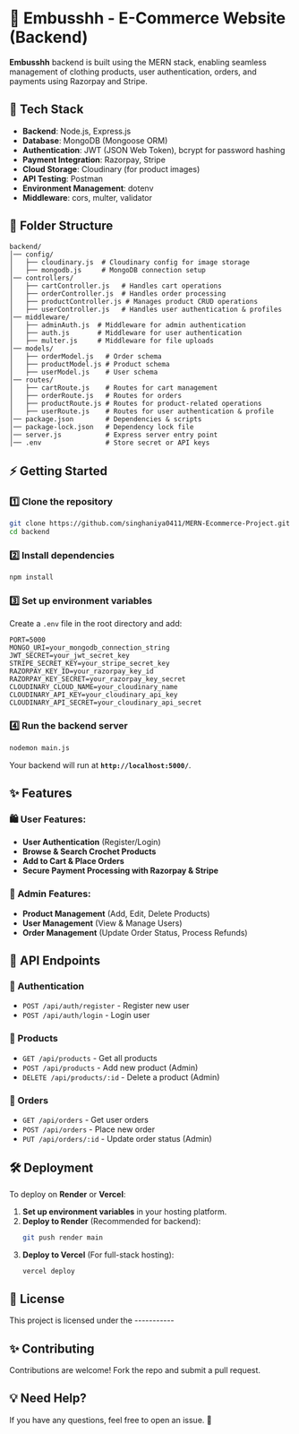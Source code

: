 # 🧶 Embusshh - E-Commerce Website (Backend)

**Embusshh** backend is built using the MERN stack, enabling seamless management of clothing products, user authentication, orders, and payments using Razorpay and Stripe.

## 🚀 Tech Stack

- **Backend**: Node.js, Express.js
- **Database**: MongoDB (Mongoose ORM)
- **Authentication**: JWT (JSON Web Token), bcrypt for password hashing
- **Payment Integration**: Razorpay, Stripe
- **Cloud Storage**: Cloudinary (for product images)
- **API Testing**: Postman
- **Environment Management**: dotenv
- **Middleware**: cors, multer, validator

## 📂 Folder Structure

```
backend/
│── config/
│   ├── cloudinary.js  # Cloudinary config for image storage
│   ├── mongodb.js     # MongoDB connection setup
│── controllers/
│   ├── cartController.js   # Handles cart operations
│   ├── orderController.js  # Handles order processing
│   ├── productController.js # Manages product CRUD operations
│   ├── userController.js   # Handles user authentication & profiles
│── middleware/
│   ├── adminAuth.js  # Middleware for admin authentication
│   ├── auth.js       # Middleware for user authentication
│   ├── multer.js     # Middleware for file uploads
│── models/
│   ├── orderModel.js   # Order schema
│   ├── productModel.js # Product schema
│   ├── userModel.js    # User schema
│── routes/
│   ├── cartRoute.js    # Routes for cart management
│   ├── orderRoute.js   # Routes for orders
│   ├── productRoute.js # Routes for product-related operations
│   ├── userRoute.js    # Routes for user authentication & profile
│── package.json        # Dependencies & scripts
│── package-lock.json   # Dependency lock file
│── server.js           # Express server entry point
│── .env                # Store secret or API keys
```

## ⚡ Getting Started

### 1️⃣ Clone the repository
```sh
git clone https://github.com/singhaniya0411/MERN-Ecommerce-Project.git
cd backend
```

### 2️⃣ Install dependencies
```sh
npm install
```

### 3️⃣ Set up environment variables  
Create a `.env` file in the root directory and add:

```
PORT=5000
MONGO_URI=your_mongodb_connection_string
JWT_SECRET=your_jwt_secret_key
STRIPE_SECRET_KEY=your_stripe_secret_key
RAZORPAY_KEY_ID=your_razorpay_key_id
RAZORPAY_KEY_SECRET=your_razorpay_key_secret
CLOUDINARY_CLOUD_NAME=your_cloudinary_name
CLOUDINARY_API_KEY=your_cloudinary_api_key
CLOUDINARY_API_SECRET=your_cloudinary_api_secret
```

### 4️⃣ Run the backend server
```sh
nodemon main.js
```
Your backend will run at **`http://localhost:5000/`**.

## ✨ Features

### 🛍️ User Features:
- **User Authentication** (Register/Login)
- **Browse & Search Crochet Products**
- **Add to Cart & Place Orders**
- **Secure Payment Processing with Razorpay & Stripe**

### 🔑 Admin Features:
- **Product Management** (Add, Edit, Delete Products)
- **User Management** (View & Manage Users)
- **Order Management** (Update Order Status, Process Refunds)

## 📜 API Endpoints

### 🔹 Authentication
- `POST /api/auth/register` - Register new user
- `POST /api/auth/login` - Login user

### 🔹 Products
- `GET /api/products` - Get all products
- `POST /api/products` - Add new product (Admin)
- `DELETE /api/products/:id` - Delete a product (Admin)

### 🔹 Orders
- `GET /api/orders` - Get user orders
- `POST /api/orders` - Place new order
- `PUT /api/orders/:id` - Update order status (Admin)

## 🛠️ Deployment

To deploy on **Render** or **Vercel**:

1. **Set up environment variables** in your hosting platform.
2. **Deploy to Render** (Recommended for backend):
   ```sh
   git push render main
   ```
3. **Deploy to Vercel** (For full-stack hosting):
   ```sh
   vercel deploy
   ```

## 📜 License

This project is licensed under the -----------
## ✨ Contributing

Contributions are welcome! Fork the repo and submit a pull request.

## 💡 Need Help?
If you have any questions, feel free to open an issue. 🚀
